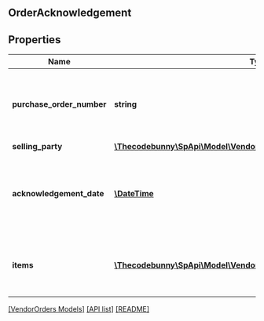 ## OrderAcknowledgement

## Properties

Name | Type | Description | Notes
------------ | ------------- | ------------- | -------------
**purchase_order_number** | **string** | The purchase order number. Formatting Notes: 8-character alpha-numeric code. |
**selling_party** | [**\Thecodebunny\SpApi\Model\VendorOrders\PartyIdentification**](PartyIdentification.md) |  |
**acknowledgement_date** | [**\DateTime**](\DateTime.md) | The date and time when the purchase order is acknowledged, in ISO-8601 date/time format. |
**items** | [**\Thecodebunny\SpApi\Model\VendorOrders\OrderAcknowledgementItem[]**](OrderAcknowledgementItem.md) | A list of the items being acknowledged with associated details. |

[[VendorOrders Models]](../) [[API list]](../../Api) [[README]](../../../README.md)

